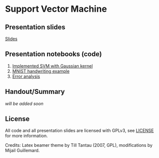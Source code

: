 # Support Vector Machine

## Presentation slides

[Slides](https://github.com/NIPE-SYSTEMS/support-vector-machine/blob/master/slides/svm.pdf)

## Presentation notebooks (code)

1. [Implemented SVM with Gaussian kernel](https://github.com/NIPE-SYSTEMS/support-vector-machine/blob/master/Support%20Vector%20Machine.ipynb)
2. [MNIST handwriting example](https://github.com/NIPE-SYSTEMS/support-vector-machine/blob/master/Handwriting.ipynb)
3. [Error analysis](https://github.com/NIPE-SYSTEMS/support-vector-machine/blob/master/Error%20Analysis.ipynb)

## Handout/Summary

*will be added soon*

## License

All code and all presentation slides are licensed with GPLv3, see [LICENSE](https://github.com/NIPE-SYSTEMS/support-vector-machine/blob/master/LICENSE) for more information.

Credits: Latex beamer theme by Till Tantau (2007, GPL), modifications by Mijail Guillemard.
